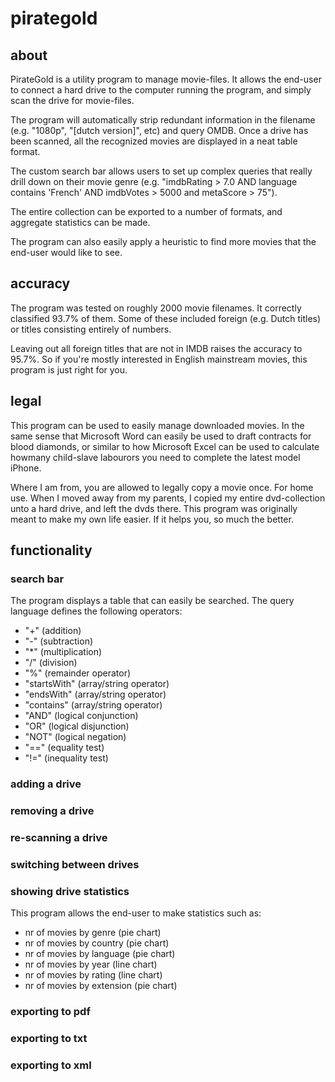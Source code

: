 # pirategold

## about

PirateGold is a utility program to manage movie-files. It allows the end-user to connect a hard drive to the computer running the program, and simply scan the drive for movie-files. 

The program will automatically strip redundant information in the filename (e.g. "1080p", "[dutch version]", etc) and query OMDB. Once a drive has been scanned, all the recognized movies are displayed in a neat table format. 

The custom search bar allows users to set up complex queries that really drill down on their movie genre (e.g. "imdbRating > 7.0 AND language contains 'French' AND imdbVotes > 5000 and metaScore > 75"). 

The entire collection can be exported to a number of formats, and aggregate statistics can be made.

The program can also easily apply a heuristic to find more movies that the end-user would like to see.

## accuracy

The program was tested on roughly 2000 movie filenames. It correctly classified 93.7% of them. Some of these included foreign (e.g. Dutch titles) or titles consisting entirely of numbers.

Leaving out all foreign titles that are not in IMDB raises the accuracy to 95.7%. So if you're mostly interested in English mainstream movies, this program is just right for you.

## legal

This program can be used to easily manage downloaded movies. In the same sense that Microsoft Word can easily be used to draft contracts for blood diamonds, or similar to how Microsoft Excel can be used to calculate howmany child-slave labourors you need to complete the latest model iPhone.

Where I am from, you are allowed to legally copy a movie once. For home use. When I moved away from my parents, I copied my entire dvd-collection unto a hard drive, and left the dvds there. This program was originally meant to make my own life easier. If it helps you, so much the better.

## functionality

### search bar

The program displays a table that can easily be searched. The query language defines the following operators:
* "+" (addition)
* "-" (subtraction)
* "*" (multiplication)
* "/" (division)
* "%" (remainder operator)
* "startsWith" (array/string operator)
* "endsWith" (array/string operator)
* "contains" (array/string operator)
* "AND" (logical conjunction)
* "OR" (logical disjunction)
* "NOT" (logical negation)
* "==" (equality test)
* "!=" (inequality test)

### adding a drive

### removing a drive

### re-scanning a drive

### switching between drives

### showing drive statistics

This program allows the end-user to make statistics such as:
* nr of movies by genre (pie chart)
* nr of movies by country (pie chart)
* nr of movies by language (pie chart)
* nr of movies by year (line chart)
* nr of movies by rating (line chart)
* nr of movies by extension (pie chart)

### exporting to pdf

### exporting to txt

### exporting to xml

